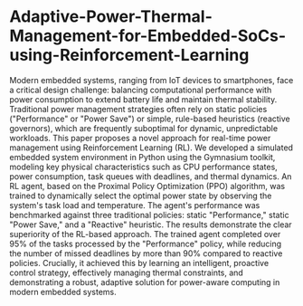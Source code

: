 # Adaptive-Power-Thermal-Management-for-Embedded-SoCs-using-Reinforcement-Learning
Modern embedded systems, ranging from IoT devices to smartphones, face a critical
design challenge: balancing computational performance with power consumption to extend
battery life and maintain thermal stability. Traditional power management strategies often rely
on static policies (&quot;Performance&quot; or &quot;Power Save&quot;) or simple, rule-based heuristics (reactive
governors), which are frequently suboptimal for dynamic, unpredictable workloads. This paper
proposes a novel approach for real-time power management using Reinforcement Learning
(RL). We developed a simulated embedded system environment in Python using the Gymnasium
toolkit, modeling key physical characteristics such as CPU performance states, power
consumption, task queues with deadlines, and thermal dynamics. An RL agent, based on the
Proximal Policy Optimization (PPO) algorithm, was trained to dynamically select the optimal
power state by observing the system&#39;s task load and temperature. The agent&#39;s performance was
benchmarked against three traditional policies: static &quot;Performance,&quot; static &quot;Power Save,&quot; and
a &quot;Reactive&quot; heuristic. The results demonstrate the clear superiority of the RL-based approach.
The trained agent completed over 95% of the tasks processed by the &quot;Performance&quot; policy, while
reducing the number of missed deadlines by more than 90% compared to reactive policies.
Crucially, it achieved this by learning an intelligent, proactive control strategy, effectively
managing thermal constraints, and demonstrating a robust, adaptive solution for power-aware
computing in modern embedded systems.

